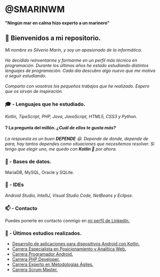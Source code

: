 # @SMARINWM
**"Ningún mar en calma hizo experto a un marinero"**

## 👋 Bienvenidos a mi repositorio.

*Mi nombre es Silverio Marín, y soy un apasionado de la informática.*
<br><br>
*He decidido reinventarme y formarme en un perfil más técnico en programación. Durante los últimos años he estado estudiando distintos lenguajes de programación. Cada día descubro algo nuevo que me motiva a seguir estudiando.*
<br> <br>
*Comparto con vosotros los pequeños trabajos que he realizado. Espero que os sirvan de inspiración.*

### :mortar_board: - Lenguajes que he estudiado. 
*Kotlin, TipeScript, PHP, Java, JavaScript, HTML5, CSS3 y Python.*

#### :grey_question: La pregunta del millón. *¿Cuál de ellos te gusta más?* 
*La respuesta es un buen **DEPENDE** :smiley:. Depende de donde, depende de para, 
hay tantos dependes como situaciones que necesitemos resolver. 
Si tengo que elegir uno, me quedo con **Kotlin 💞️** por ahora.* 


### :minidisc: - Bases de datos.

MariaDB, MySQL, Oracle y SQLite.

### :wrench: - IDEs 
*Android Studio, IntelliJ, Visual Studio Code, NetBeans y Eclipse.*

### 📫 - Contacto

Puedes ponerte en contacto conmigo en [mi perfil de LinkedIn.](https://www.linkedin.com/in/silveriomarín)

### :scroll: - Últimos estudios realizados.

* [Desarrollo de aplicaciones para dispositivos Android con Kotlin.]([https://github.com/smarinwm])
* [Carrera Especialista en Posicionamiento y Analítica Web.](https://openwebinars.net/cert/4B8WJ)
* [Carrera Programador Android.](https://openwebinars.net/cert/72kWg)
* [Carrera PHP Developer.](https://openwebinars.net/cert/RBGgQ)
* [Carrera Experto en Metodologías Ágiles.](https://openwebinars.net/cert/8YwWn)
* [Carrera Scrum Master.](https://openwebinars.net/cert/PwaXX)



